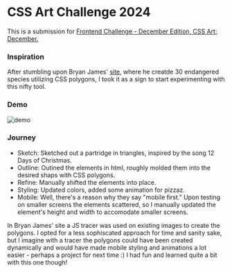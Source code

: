 # CSS Art Challenge 2024

This is a submission for [Frontend Challenge - December Edition, CSS Art: December.](https://dev.to/challenges/frontend-2024-12-04)

### Inspiration
After stumbling upon Bryan James' [site](http://species-in-pieces.com), where he creatde 30 endangered species utilizing CSS polygons, I took it as a sign to start experimenting with this nifty tool.

### Demo
![demo](https://github.com/user-attachments/assets/91e5d9b1-ad82-4823-8aa7-d26e8454e025)

### Journey
- Sketch: Sketched out a partridge in triangles, inspired by the song 12 Days of Christmas.
- Outline: Outined the elements in html, roughly molded them into the desired shaps with CSS polygons.
- Refine: Manually shifted the elements into place.
- Styling: Updated colors, added some animation for pizzaz.
- Mobile: Well, there's a reason why they say "mobile first." Upon testing on smaller screens the elements scattered, so I manually updated the element's height and width to accomodate smaller screens.

In Bryan James' site a JS tracer was used on existing images to create the polygons. I opted for a less sophiscated approach for time and sanity sake, but I imagine with a tracer the polygons could have been created dynamically and would have made mobile styling and animations a lot easier - perhaps a project for next time :) I had fun and learned quite a bit with this one though!

